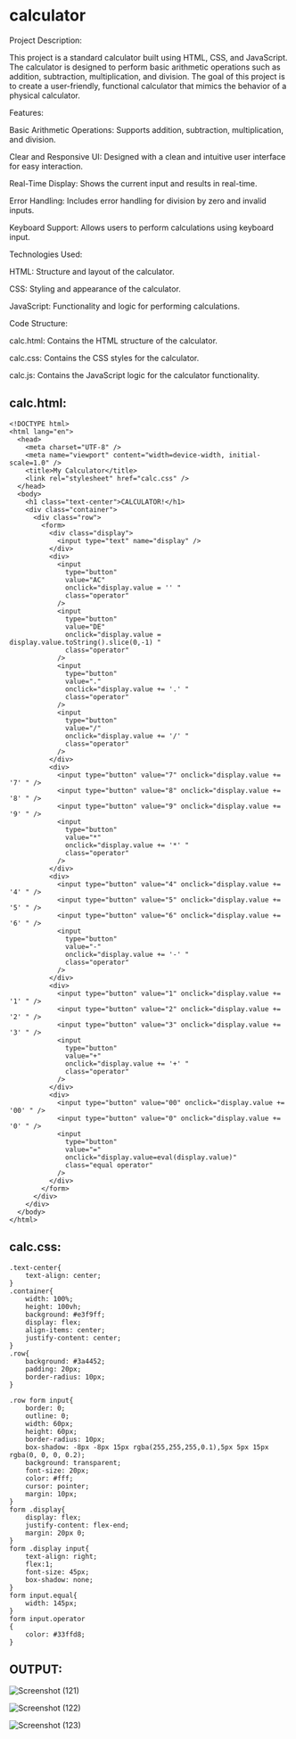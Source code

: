 # calculator

Project Description:

This project is a standard calculator built using HTML, CSS, and JavaScript. The calculator is designed to perform basic arithmetic operations such as addition, subtraction, multiplication, and division. The goal of this project is to create a user-friendly, functional calculator that mimics the behavior of a physical calculator.

Features:

Basic Arithmetic Operations: Supports addition, subtraction, multiplication, and division.

Clear and Responsive UI: Designed with a clean and intuitive user interface for easy interaction.

Real-Time Display: Shows the current input and results in real-time.

Error Handling: Includes error handling for division by zero and invalid inputs.

Keyboard Support: Allows users to perform calculations using keyboard input.

Technologies Used:

HTML: Structure and layout of the calculator.

CSS: Styling and appearance of the calculator.

JavaScript: Functionality and logic for performing calculations.

Code Structure:

calc.html: Contains the HTML structure of the calculator.

calc.css: Contains the CSS styles for the calculator.

calc.js: Contains the JavaScript logic for the calculator functionality.


## calc.html:

```
<!DOCTYPE html>
<html lang="en">
  <head>
    <meta charset="UTF-8" />
    <meta name="viewport" content="width=device-width, initial-scale=1.0" />
    <title>My Calculator</title>
    <link rel="stylesheet" href="calc.css" />
  </head>
  <body>
    <h1 class="text-center">CALCULATOR!</h1>
    <div class="container">
      <div class="row">
        <form>
          <div class="display">
            <input type="text" name="display" />
          </div>
          <div>
            <input
              type="button"
              value="AC"
              onclick="display.value = '' "
              class="operator"
            />
            <input
              type="button"
              value="DE"
              onclick="display.value = display.value.toString().slice(0,-1) "
              class="operator"
            />
            <input
              type="button"
              value="."
              onclick="display.value += '.' "
              class="operator"
            />
            <input
              type="button"
              value="/"
              onclick="display.value += '/' "
              class="operator"
            />
          </div>
          <div>
            <input type="button" value="7" onclick="display.value += '7' " />
            <input type="button" value="8" onclick="display.value += '8' " />
            <input type="button" value="9" onclick="display.value += '9' " />
            <input
              type="button"
              value="*"
              onclick="display.value += '*' "
              class="operator"
            />
          </div>
          <div>
            <input type="button" value="4" onclick="display.value += '4' " />
            <input type="button" value="5" onclick="display.value += '5' " />
            <input type="button" value="6" onclick="display.value += '6' " />
            <input
              type="button"
              value="-"
              onclick="display.value += '-' "
              class="operator"
            />
          </div>
          <div>
            <input type="button" value="1" onclick="display.value += '1' " />
            <input type="button" value="2" onclick="display.value += '2' " />
            <input type="button" value="3" onclick="display.value += '3' " />
            <input
              type="button"
              value="+"
              onclick="display.value += '+' "
              class="operator"
            />
          </div>
          <div>
            <input type="button" value="00" onclick="display.value += '00' " />
            <input type="button" value="0" onclick="display.value += '0' " />
            <input
              type="button"
              value="="
              onclick="display.value=eval(display.value)"
              class="equal operator"
            />
          </div>
        </form>
      </div>
    </div>
  </body>
</html>

```

## calc.css:

```
.text-center{
    text-align: center;
}
.container{
    width: 100%;
    height: 100vh;
    background: #e3f9ff;
    display: flex;
    align-items: center;
    justify-content: center;
}
.row{
    background: #3a4452;
    padding: 20px;
    border-radius: 10px;
}

.row form input{
    border: 0;
    outline: 0;
    width: 60px;
    height: 60px;
    border-radius: 10px;
    box-shadow: -8px -8px 15px rgba(255,255,255,0.1),5px 5px 15px rgba(0, 0, 0, 0.2);
    background: transparent;
    font-size: 20px;
    color: #fff;
    cursor: pointer;
    margin: 10px;
}
form .display{
    display: flex;
    justify-content: flex-end;
    margin: 20px 0;
}
form .display input{
    text-align: right;
    flex:1;
    font-size: 45px;
    box-shadow: none;
}
form input.equal{
    width: 145px;
}
form input.operator
{
    color: #33ffd8;
}
```

## OUTPUT:

![Screenshot (121)](https://github.com/Niteeshmohan/CALCULATOR/assets/119575445/2d6f92ba-857c-4545-8293-80fca0564406)

![Screenshot (122)](https://github.com/Niteeshmohan/CALCULATOR/assets/119575445/b62887dc-5ba8-4c95-90a7-09e0e7acdb7c)

![Screenshot (123)](https://github.com/Niteeshmohan/CALCULATOR/assets/119575445/7b61fd36-3237-4116-af9c-cfdd502314a5)



